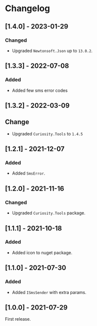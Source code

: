 # Changelog

## [1.4.0] - 2023-01-29

### Changed

- Upgraded `Newtonsoft.Json` up to `13.0.2`.

## [1.3.3] - 2022-07-08

### Added

- Added few sms error codes

## [1.3.2] - 2022-03-09

## Change

- Upgraded `Curiosity.Tools` to `1.4.5`

## [1.2.1] - 2021-12-07

### Added

- Added `SmsError`.

## [1.2.0] - 2021-11-16

### Changed

- Upgraded `Curiosity.Tools` package.

## [1.1.1] - 2021-10-18

### Added

- Added icon to nuget package.

## [1.1.0] - 2021-07-30
       
### Added

- Added `ISmsSender` with extra params.

## [1.0.0] - 2021-07-29

First release.
